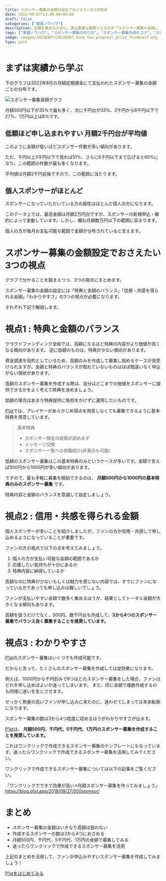 ```yaml
---
title: スポンサー募集の金額の設定でおさえたい3つの視点
date: 2022-09-07T13:40:00+09:00
draft: false
categories: ["実践ノウハウ"]
description: 支援を集めるために、実は重要な要素となるのが「スポンサー募集の金額」。スポンサー募集の金額の設定の際に、必ずおさえておきたい"3つの視点"について解説します。
tags: ["実践ノウハウ", "スポンサー募集の作り方", "スポンサー募集作成のコツ", "スポンサー募集の金額"]
image: images/20220907/20220907_know_how_proposal_price_thumbnail.png
type: post
---
```

# まずは実績から学ぶ

下のグラフは2022年8月の月額定期課金にて支払われたスポンサー募集の金額ごとの分布です。

![スポンサー募集金額グラフ](images/20220907/20220907_graph_sponsor_price.png)

月額500円以下が35%で最も多く、次に千円台が33%、2千円から6千円以下で27%、1万円以上は6%です。

## 低額ほど申し込まれやすい 月額2千円台が平均値

このように金額が低いほどスポンサー件数が多い傾向があります。

ただ、千円以上3千円以下で見れば51%、さらに6千円以下まで広げると60%になり、この範囲の件数が最も多くなります。

平均値は月額2千円前後ですので、この範囲に当たります。

## 個人スポンサーがほとんど

スポンサーになっていただいている方の属性はほとんど個人の方になります。

このデータ上では、最高金額は月額2万円台ですが、スポンサーの新規申込・解約によって変動しています。しかし、概ね月額数万円以下の範囲に収まります。

個人の方が毎月お支払可能な範囲で金額が分布されていると言えます。

# スポンサー募集の金額設定でおさえたい3つの視点

グラフで分かることを踏まえつつ、3つの視点にまとめます。

スポンサー募集の金額の設定には「特典と金額のバランス」「信用・共感を得られる金額」「わかりやすさ」の3つの視点が必要になります。

それぞれ下記で解説します。

# 視点1 : 特典と金額のバランス

クラウドファンディング全般では、高額になるほど特典の内容がより価値が高くなる傾向があります。
逆に低額のものは、特典が少ない傾向があります。

資金調達を目的としているため、高額のみを作成して募集し始めるケースが見受けられますが、金額と特典のバランスが取れていないものはほぼ間違いなく申込がない現状があります。

高額のスポンサー募集を作成する際は、自分はどこまでの価値をスポンサーに提供できるかをよく考えて特典を決めましょう。

低額の場合はあまり特典提供に負担をかけずに運用したいものです。

[P1st][p1st_site]では、プレイヤーがあらかじめ得点を用意しなくても募集できるように基本特典を用意しています。

> 基本特典
> - スポンサー限定の投稿が読めます
> - メッセージ交換
> - スポンサー一覧への掲載紹介(非表示も可能)

低額のスポンサー募集はこの基本特典のみというケースが多いです。金額で言えば500円から1000円が多い傾向があります。

ですので、最も手軽に募集を開始できるのは、 **月額500円から1000円の基本特典のみのスポンサー募集** です。

特典内容と金額のバランスを意識して設定しましょう。

# 視点2 : 信用・共感を得られる金額

個人スポンサーが多いことを紹介しましたが、ファンの方が信用・共感して申し込めるようになっていることが重要です。

ファンの方の視点で以下の点を考えてみましょう。

1. 個人の方が支払い可能な金額の範囲であるか
1. 応援したい気持ちが十分にあるか
1. 特典内容に納得しているか

高額なのに特典が少ないもしくは魅力を感じない内容では、すでにファンになっている方であっても申し込みは難しいでしょう。

ファンが支払いやすい金額で数多く集めるほうが、結果としてトータル金額が大きくなる傾向もあります。

高額を狙うだけでなく、500円、数千円台も作成して、**3から4つのスポンサー募集でバランス良く募集することを推奨しています。**

# 視点3 : わかりやすさ

[P1st][p1st_site]のスポンサー募集はいくつでも作成可能です。

だからと言って、たくさんのスポンサー募集を作成しては逆効果になります。

例えば、1000円から千円刻みで6つほどのスポンサー募集をした場合、ファンはどれを申し込めばよいか迷ってしまいます。
また、同じ金額で複数作成するのも同様に迷いを生じさせます。

せっかく熱量の高いファンが申し込みに来たのに、迷わせてしまっては本末転倒になります。

スポンサー募集の数は3から4つ程度に収めるほうがわかりやすさが出ます。

[P1st][p1st_site]は、 **月額500円、千円代、5千円代、1万円のスポンサー募集を作成することを推奨しています。**

これはワンクリックで作成できるスポンサー募集のテンプレートにもなっています。迷ったらワンクリックで作成できるスポンサー募集を活用してみてください。

ワンクリックで作成できるスポンサー募集については以下の記事をご覧ください。

「ワンクリックでできて効果が高い↗️月額スポンサー募集を作ってみましょう」
https://blog.p1st.app/2018/09/27/500sponsor/

# まとめ

- スポンサー募集の金額はいきなり高額は狙わない
- 作成するスポンサーの数は3から4つにおさめる
- 月額500円、千円代、5千円代、1万円の金額で募集してみる
- 迷ったらワンクリックで作成できるスポンサー募集を活用

上記のまとめを活用して、ファンが申込みやすいスポンサー募集を作成してみましょう！

<a href="https://p1st.app/">
  <div class="primary-button">
    P1stをはじめてみる
  </div>
</a>

[p1st_site]: https://p1st.app
